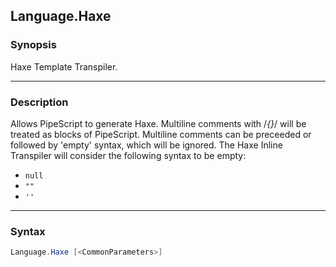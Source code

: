 Language.Haxe
-------------

### Synopsis
Haxe Template Transpiler.

---

### Description

Allows PipeScript to generate Haxe.
Multiline comments with /*{}*/ will be treated as blocks of PipeScript.
Multiline comments can be preceeded or followed by 'empty' syntax, which will be ignored.
The Haxe Inline Transpiler will consider the following syntax to be empty:
* ```null```
* ```""```
* ```''```

---

### Syntax
```PowerShell
Language.Haxe [<CommonParameters>]
```
